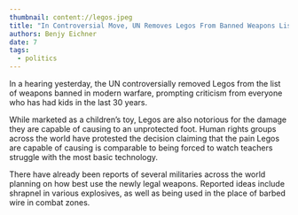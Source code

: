 ```yaml
---
thumbnail: content://legos.jpeg
title: "In Controversial Move, UN Removes Legos From Banned Weapons List"
authors: Benjy Eichner
date: 7
tags:
  - politics
---
```


In a hearing yesterday, the UN controversially removed Legos from the list of weapons banned in modern warfare, prompting criticism from everyone who has had kids in the last 30 years.

While marketed as a children’s toy, Legos are also notorious for the damage they are capable of causing to an unprotected foot. Human rights groups across the world have protested the decision claiming that the pain Legos are capable of causing is comparable to being forced to watch teachers struggle with the most basic technology.

There have already been reports of several militaries across the world planning on how best use the newly legal weapons. Reported ideas include shrapnel in various explosives, as well as being used in the place of barbed wire in combat zones.
